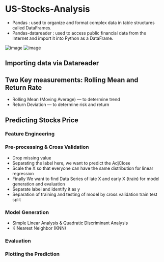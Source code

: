 # US-Stocks-Analysis

- Pandas : used to organize and format complex data in table structures called DataFrames.
- Pandas-datareader : used to access public financial data from the Internet and import it into Python as a DataFrame.

![image](https://user-images.githubusercontent.com/16068206/128658945-fd4fb624-53ec-4fcd-86c6-2ced1a764393.png)
![image](https://user-images.githubusercontent.com/16068206/128659026-f3670b6b-120c-45a7-b65f-96c60284cbbd.png)

## Importing data via Datareader

## Two Key measurements: Rolling Mean and Return Rate
- Rolling Mean (Moving Average) — to determine trend
- Return Deviation — to determine risk and return

## Predicting Stocks Price
### Feature Engineering
### Pre-processing & Cross Validation
- Drop missing value
- Separating the label here, we want to predict the AdjClose
- Scale the X so that everyone can have the same distribution for linear regression
- Finally We want to find Data Series of late X and early X (train) for model generation and evaluation
- Separate label and identify it as y
- Separation of training and testing of model by cross validation train test split

### Model Generation
- Simple Linear Analysis & Quadratic Discriminant Analysis
- K Nearest Neighbor (KNN)

### Evaluation

### Plotting the Prediction
